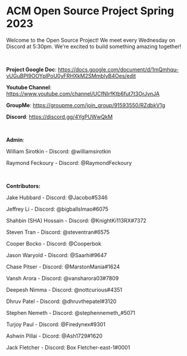 # ACM Open Source Project Spring 2023

Welcome to the Open Source Project! We meet every Wednesday on Discord at 5:30pm. We're excited to build something amazing together!

<br>

<b>Project Google Doc</b>: https://docs.google.com/document/d/1mQmhqu-vUGuBPI9OOYplPoU0yFRHXkM2SMmblyB4Oes/edit

<b>Youtube Channel</b>: https://www.youtube.com/channel/UCfNIrfKtb6fut7t3OrJvnJA

<b>GroupMe</b>: https://groupme.com/join_group/91593550/RZdbkV1g

<b>Discord</b>: https://discord.gg/4YgPUWwQkM

<br>

<b>Admin</b>:

William Sirotkin - Discord: @williamsirotkin

Raymond Feckoury - Discord: @RaymondFeckoury

<br>

<b>Contributors:</b>

Jake Hubbard - Discord: @Jacobo#5346

Jeffrey Li - Discord: @bigballslmao#6075

Shahbin (SHA) Hossain - Discord: @KnightKi113RX#7372

Steven Tran - Discord: @steventran#6575

Cooper Bocko - Discord: @Cooperbok

Jason Waryold - Discord: @Saarhi#9647

Chase Pitser - Discord: @MarstonMania#1624

Vansh Arora - Discord: @vansharora03#7809

Deepesh Nimma - Discord: @nottcurious#4351

Dhruv Patel - Discord: @dhruvthepatel#3120

Stephen Nemeth - Discord: @stephennemeth\_#5071

Turjoy Paul - Discord: @Firedynex#9301

Ashwin Pillai - Dicord: @Ash1729#1620

Jack Fletcher - Discord: Box Fletcher-east-1#0001
